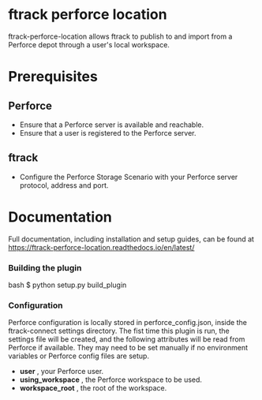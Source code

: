 # ftrack perforce location


ftrack-perforce-location allows ftrack to publish to and import from a
Perforce depot through a user\'s local workspace.

# Prerequisites

## Perforce

-   Ensure that a Perforce server is available and reachable.
-   Ensure that a user is registered to the Perforce server.

## ftrack

* Configure the Perforce Storage Scenario with your Perforce server
protocol, address and port.

# Documentation

Full documentation, including installation and setup guides, can be
found at <https://ftrack-perforce-location.readthedocs.io/en/latest/>

### Building the plugin

bash
$ python setup.py build_plugin

### Configuration

Perforce configuration is locally stored in perforce_config.json, inside
the ftrack-connect settings directory. The fist time this plugin is run,
the settings file will be created, and the following attributes will be
read from Perforce if available. They may need to be set manually if no
environment variables or Perforce config files are setup.

-   **user** , your Perforce user.
-   **using_workspace** , the Perforce workspace to be used.
-   **workspace_root** , the root of the workspace.
